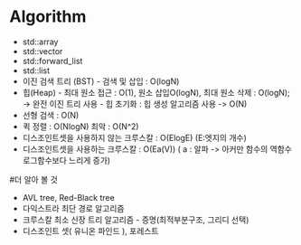 # Algorithm
- std::array
- std::vector
- std::forward_list
- std::list
- 이진 검색 트리 (BST) - 검색 및 삽입 : O(logN)
- 힙(Heap) - 최대 원소 접근 : O(1), 원소 삽입O(logN), 최대 원소 삭제 : O(logN); -> 완전 이진 트리 사용 - 힙 초기화 : 힙 생성 알고리즘 사용 -> O(N)
- 선형 검색 : O(N)
- 퀵 정렬 : O(NlogN) 최악 : O(N^2)
- 디스조인트셋을 사용하지 않는 크루스칼 : O(ElogE) (E:엣지의 개수)
- 디스조인트셋을 사용하는 크루스칼 : O(Ea(V)) ( a : 알파 -> 아커만 함수의 역함수 로그함수보다 느리게 증가)

#더 알아 볼 것
- AVL tree, Red-Black tree
- 다익스트라 최단 경로 알고리즘
- 크루스칼 최소 신장 트리 알고리즘 - 증명(최적부분구조, 그리디 선택)
- 디스조인트 셋( 유니온 파인드 ), 포레스트